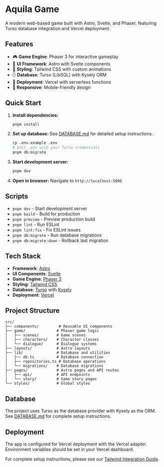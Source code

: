 # Aquila Game

A modern web-based game built with Astro, Svelte, and Phaser, featuring Turso database integration and Vercel deployment.

## Features

- 🎮 **Game Engine**: Phaser 3 for interactive gameplay
- 🎨 **UI Framework**: Astro with Svelte components
- 🎯 **Styling**: Tailwind CSS with custom animations
- 🗄️ **Database**: Turso (LibSQL) with Kysely ORM
- 🚀 **Deployment**: Vercel with serverless functions
- 📱 **Responsive**: Mobile-friendly design

## Quick Start

1. **Install dependencies:**
   ```sh
   pnpm install
   ```

2. **Set up database:**
   See [DATABASE.md](./DATABASE.md) for detailed setup instructions.
   ```sh
   cp .env.example .env
   # Edit .env with your Turso credentials
   pnpm db:migrate
   ```

3. **Start development server:**
   ```sh
   pnpm dev
   ```

4. **Open in browser:**
   Navigate to `http://localhost:5090`

## Scripts

- `pnpm dev` - Start development server
- `pnpm build` - Build for production
- `pnpm preview` - Preview production build
- `pnpm lint` - Run ESLint
- `pnpm lint:fix` - Fix ESLint issues
- `pnpm db:migrate` - Run database migrations
- `pnpm db:migrate:down` - Rollback last migration

## Tech Stack

- **Framework**: [Astro](https://astro.build/)
- **UI Components**: [Svelte](https://svelte.dev/)
- **Game Engine**: [Phaser 3](https://phaser.io/)
- **Styling**: [Tailwind CSS](https://tailwindcss.com/)
- **Database**: [Turso](https://turso.tech/) with [Kysely](https://kysely.dev/)
- **Deployment**: [Vercel](https://vercel.com/)

## Project Structure

```
src/
├── components/         # Reusable UI components
├── game/              # Phaser game logic
│   ├── scenes/        # Game scenes
│   ├── characters/    # Character classes
│   └── dialogue/      # Dialogue systems
├── layouts/           # Astro layouts
├── lib/               # Database and utilities
│   ├── db.ts          # Database connection
│   ├── repositories.ts # Database operations
│   └── migrations/    # Database migrations
├── pages/             # Astro pages and API routes
│   ├── api/           # API endpoints
│   └── story/         # Game story pages
└── styles/            # Global styles
```

## Database

The project uses Turso as the database provider with Kysely as the ORM. See [DATABASE.md](./DATABASE.md) for complete setup instructions.

## Deployment

The app is configured for Vercel deployment with the Vercel adapter. Environment variables should be set in your Vercel dashboard.

For complete setup instructions, please see our [Tailwind Integration Guide](https://docs.astro.build/en/guides/integrations-guide/tailwind).
